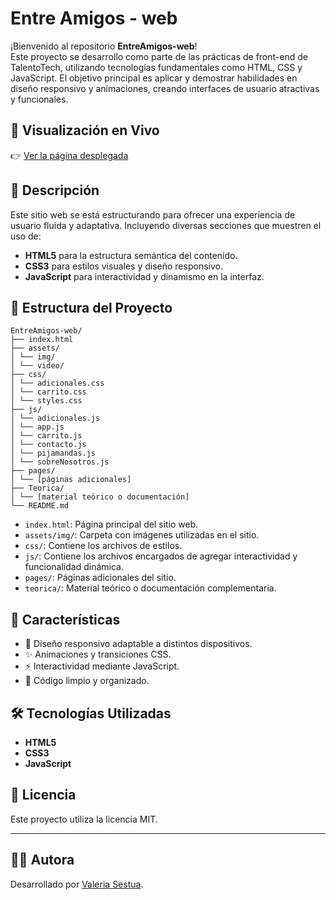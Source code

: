 # Entre Amigos - web 

¡Bienvenido al repositorio **EntreAmigos-web**!  
Este proyecto se desarrollo como parte de las prácticas de front-end de TalentoTech, utilizando tecnologías fundamentales como HTML, CSS y JavaScript. El objetivo principal es aplicar y demostrar habilidades en diseño responsivo y animaciones, creando interfaces de usuario atractivas y funcionales.

## 🚀 Visualización en Vivo

👉 [Ver la página desplegada](https://valesestua29.github.io/EntreAmigos-Web/)

## 🧩 Descripción

Este sitio web se está estructurando para ofrecer una experiencia de usuario fluida y adaptativa. Incluyendo diversas secciones que muestren el uso de:

- **HTML5** para la estructura semántica del contenido.
- **CSS3** para estilos visuales y diseño responsivo.
- **JavaScript** para interactividad y dinamismo en la interfaz.

## 📁 Estructura del Proyecto

    EntreAmigos-web/
    ├── index.html
    ├── assets/
    │ └── img/
    │ └── video/
    ├── css/
    │ └── adicionales.css
    │ └── carrito.css
    │ └── styles.css
    ├── js/
    │ └── adicionales.js
    │ └── app.js
    │ └── carrito.js
    │ └── contacto.js
    │ └── pijamandas.js
    │ └── sobreNosotros.js
    ├── pages/
    │ └── [páginas adicionales]
    ├── Teorica/
    │ └── [material teórico o documentación]
    └── README.md

- `index.html`: Página principal del sitio web.
- `assets/img/`: Carpeta con imágenes utilizadas en el sitio.
- `css/`: Contiene los archivos de estilos.
- `js/`: Contiene los archivos encargados de agregar interactividad y funcionalidad dinámica.
- `pages/`: Páginas adicionales del sitio.
- `teorica/`: Material teórico o documentación complementaria.

## 🚀 Características

- 🎨 Diseño responsivo adaptable a distintos dispositivos.
- ✨ Animaciones y transiciones CSS.
- ⚡ Interactividad mediante JavaScript.
- 🧹 Código limpio y organizado.

## 🛠️ Tecnologías Utilizadas

- **HTML5**
- **CSS3**
- **JavaScript**


## 📄 Licencia

Este proyecto utiliza la licencia MIT.

---

## 🙋‍♀️ Autora

Desarrollado por [Valeria Sestua](https://github.com/valesestua29).
